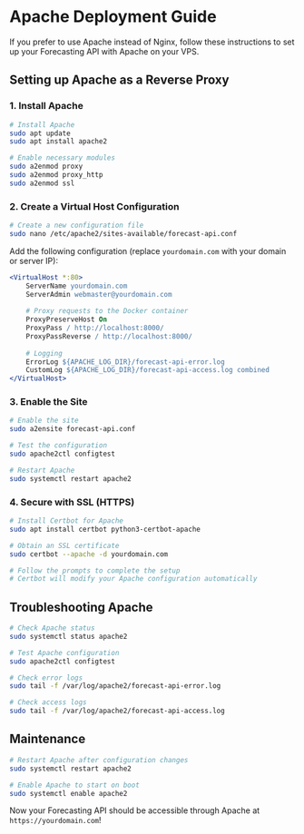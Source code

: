 # Apache Deployment Guide

If you prefer to use Apache instead of Nginx, follow these instructions to set up your Forecasting API with Apache on your VPS.

## Setting up Apache as a Reverse Proxy

### 1. Install Apache

```bash
# Install Apache
sudo apt update
sudo apt install apache2

# Enable necessary modules
sudo a2enmod proxy
sudo a2enmod proxy_http
sudo a2enmod ssl
```

### 2. Create a Virtual Host Configuration

```bash
# Create a new configuration file
sudo nano /etc/apache2/sites-available/forecast-api.conf
```

Add the following configuration (replace `yourdomain.com` with your domain or server IP):

```apache
<VirtualHost *:80>
    ServerName yourdomain.com
    ServerAdmin webmaster@yourdomain.com
    
    # Proxy requests to the Docker container
    ProxyPreserveHost On
    ProxyPass / http://localhost:8000/
    ProxyPassReverse / http://localhost:8000/
    
    # Logging
    ErrorLog ${APACHE_LOG_DIR}/forecast-api-error.log
    CustomLog ${APACHE_LOG_DIR}/forecast-api-access.log combined
</VirtualHost>
```

### 3. Enable the Site

```bash
# Enable the site
sudo a2ensite forecast-api.conf

# Test the configuration
sudo apache2ctl configtest

# Restart Apache
sudo systemctl restart apache2
```

### 4. Secure with SSL (HTTPS)

```bash
# Install Certbot for Apache
sudo apt install certbot python3-certbot-apache

# Obtain an SSL certificate
sudo certbot --apache -d yourdomain.com

# Follow the prompts to complete the setup
# Certbot will modify your Apache configuration automatically
```

## Troubleshooting Apache

```bash
# Check Apache status
sudo systemctl status apache2

# Test Apache configuration
sudo apache2ctl configtest

# Check error logs
sudo tail -f /var/log/apache2/forecast-api-error.log

# Check access logs
sudo tail -f /var/log/apache2/forecast-api-access.log
```

## Maintenance

```bash
# Restart Apache after configuration changes
sudo systemctl restart apache2

# Enable Apache to start on boot
sudo systemctl enable apache2
```

Now your Forecasting API should be accessible through Apache at `https://yourdomain.com`!
